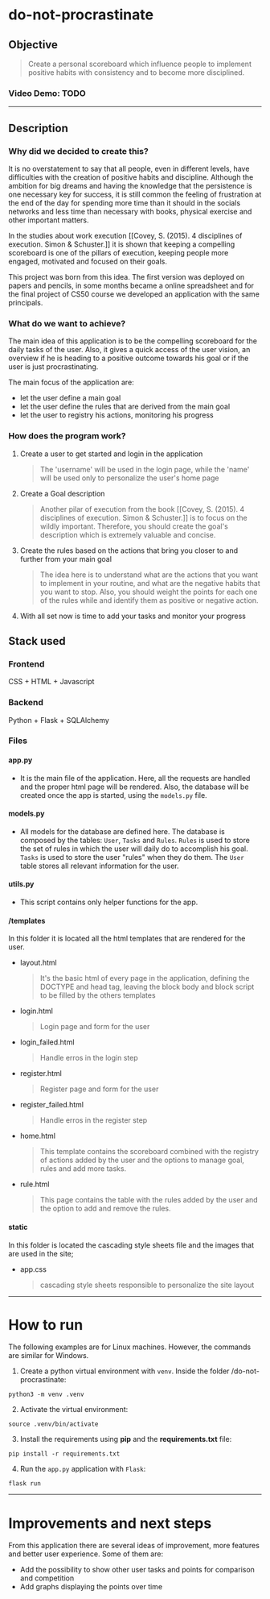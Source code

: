 # do-not-procrastinate

## Objective

> Create a personal scoreboard which influence people to implement positive habits with consistency and to become more disciplined.

### Video Demo: TODO

<URL HERE>

---

## Description

### Why did we decided to create this?

It is no overstatement to say that all people, even in different levels, have difficulties with the creation of positive habits and discipline. Although the ambition for big dreams and having the knowledge that the persistence is one necessary key for success, it is still common the feeling of frustration at the end of the day for spending more time than it should in the socials networks and less time than necessary with books, physical exercise and other important matters.

In the studies about work execution [[Covey, S. (2015). 4 disciplines of execution. Simon & Schuster.]] it is shown that keeping a compelling scoreboard is one of the pillars of execution, keeping people more engaged, motivated and focused on their goals.

This project was born from this idea. The first version was deployed on papers and pencils, in some months became a online spreadsheet and for the final project of CS50 course we developed an application with the same principals.

### What do we want to achieve?

The main idea of this application is to be the compelling scoreboard for the daily tasks of the user.
Also, it gives a quick access of the user vision, an overview if he is heading to a positive outcome 
towards his goal or if the user is just procrastinating.

The main focus of the application are: 
- let the user define a main goal 
- let the user define the rules that are derived from the main goal 
- let the user to registry his actions, monitoring his progress

### How does the program work?

1. Create a user to get started and login in the application

    > The 'username' will be used in the login page, while the 'name' will be used only to personalize the user's home page

2. Create a Goal description

    > Another pilar of execution from the book [[Covey, S. (2015). 4 disciplines of execution. Simon & Schuster.]] is to focus on the wildly important. Therefore, you should create the goal's description which is extremely valuable and concise.

3. Create the rules based on the actions that bring you closer to and further from your main goal

    > The idea here is to understand what are the actions that you want to implement in your routine, and what are the negative habits that you want to stop. Also, you should weight the points for each one of the rules while and identify them as positive or negative action.

4. With all set now is time to add your tasks and monitor your progress

## Stack used

### Frontend 

CSS + HTML + Javascript

### Backend

Python + Flask + SQLAlchemy

### Files

#### app.py

- It is the main file of the application. Here, all the requests are handled
and the proper html page will be rendered. Also, the database will be created once
the app is started, using the `models.py` file.

#### models.py

- All models for the database are defined here. The database is composed by
the tables: `User`, `Tasks` and `Rules`. `Rules` is used to store the set of
rules in which the user will daily do to accomplish his goal. `Tasks` is used
to store the user "rules" when they do them. The `User` table stores all
relevant information for the user.

#### utils.py

- This script contains only helper functions for the app.

#### /templates

In this folder it is located all the html templates that are rendered for the user.

-   layout.html

    > It's the basic html of every page in the application, defining the DOCTYPE and head tag, leaving the block body and block script to be filled by the others templates

-   login.html

    > Login page and form for the user

-   login_failed.html

    > Handle erros in the login step

-   register.html

    > Register page and form for the user

-   register_failed.html

    > Handle erros in the register step

-   home.html

    > This template contains the scoreboard combined with the registry of actions added by the user and the options to manage goal, rules and add more tasks.

-   rule.html
    > This page contains the table with the rules added by the user and the option to add and remove the rules.

#### static

In this folder is located the cascading style sheets file and the images that are used in the site;

-   app.css
    > cascading style sheets responsible to personalize the site layout

---

# How to run

The following examples are for Linux machines. However, the commands are similar for Windows.

1. Create a python virtual environment with `venv`. Inside the folder /do-not-procrastinate:

`python3 -m venv .venv`

2. Activate the virtual environment:

`source .venv/bin/activate`

3. Install the requirements using **pip** and the **requirements.txt** file:

`pip install -r requirements.txt`

4. Run the `app.py` application with `Flask`:

`flask run`

---

# Improvements and next steps

From this application there are several ideas of improvement, more features and better user experience.
Some of them are:

- Add the possibility to show other user tasks and points for comparison and competition
- Add graphs displaying the points over time

